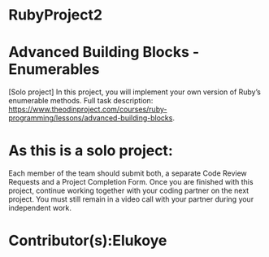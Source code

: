 # RubyProject2
# Advanced Building Blocks - Enumerables
[Solo project]
In this project, you will implement your own version of Ruby’s enumerable methods. Full task description: https://www.theodinproject.com/courses/ruby-programming/lessons/advanced-building-blocks.

# As this is a solo project:
Each member of the team should submit both, a separate Code Review Requests and a Project Completion Form.
Once you are finished with this project, continue working together with your coding partner on the next project.
You must still remain in a video call with your partner during your independent work.

# Contributor(s):Elukoye